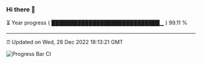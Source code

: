 ### Hi there 👋

⏳ Year progress { █████████████████████████████▁ } 99.11 %

---

⏰ Updated on Wed, 28 Dec 2022 18:13:21 GMT

![Progress Bar CI](https://github.com/liununu/liununu/workflows/Progress%20Bar%20CI/badge.svg)
